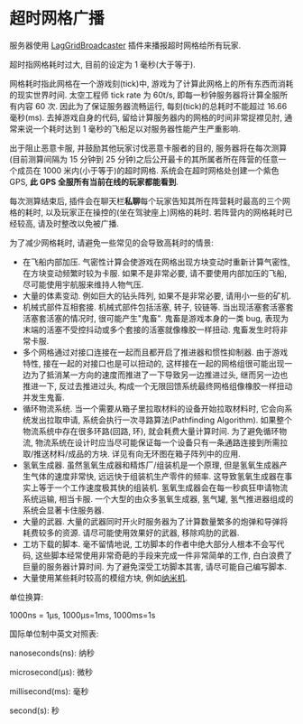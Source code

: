 # 超时网格广播

服务器使用 [LagGridBroadcaster](https://torchapi.net/plugins/item/dd316db4-5d89-4db2-aa47-dac2a1a0ea64) 插件来播报超时网格给所有玩家.

超时指网格耗时过大, 目前的设定为 1 毫秒(大于等于).

网格耗时指此网格在一个游戏刻(tick)中, 游戏为了计算此网格上的所有东西而消耗的现实世界时间. 太空工程师 tick rate 为 60t/s, 即每一秒钟服务器将计算全服所有内容 60 次. 因此为了保证服务器流畅运行, 每刻(tick)的总耗时不能超过 16.66 毫秒(ms). 去掉游戏自身的代码, 留给计算服务器内的网格的时间非常捉襟见肘, 通常来说一个耗时达到 1 毫秒的飞船足以对服务器性能产生严重影响.

出于阻止恶意卡服, 并鼓励其他玩家讨伐恶意卡服者的目的, 服务器将在每次测算(目前测算间隔为 15 分钟到 25 分钟)之后公开最卡的其所属者所在阵营的任意一个成员在 1000 米内(小于等于)的超时网格. 系统会在超时网格处创建一个紫色 GPS, **此 GPS 全服所有当前在线的玩家都能看到**.

每次测算结束后, 插件会在聊天栏**私聊**每个玩家告知其所在阵营耗时最高的三个网格的耗时, 以及玩家正在操控的(坐在驾驶座上)网格的耗时. 若阵营内的网格耗时已经较高, 请及时整改以免被广播.

为了减少网格耗时, 请避免一些常见的会导致高耗时的情景:

* 在飞船内部加压. 气密性计算会使游戏在网格出现方块变动时重新计算气密性, 在方块变动频繁时较为卡服. 如果不是非常必要, 请不要使用内部加压的飞船, 尽可能使用宇航服来维持人物气压.
* 大量的体素变动. 例如巨大的钻头阵列, 如果不是非常必要, 请用小一些的矿机.
* 机械式部件互相套接. 机械式部件包括活塞, 转子, 铰链等. 当出现活塞套活塞套活塞套活塞的情况时, 很可能产生"鬼畜". 鬼畜是游戏本身的一类 bug, 表现为末端的活塞不受控抖动或多个套接的活塞就像橡胶一样扭动. 鬼畜发生时将非常卡服.
* 多个网格通过对接口连接在一起而且都开启了推进器和惯性抑制器. 由于游戏特性, 接在一起的对接口也是可以扭动的, 这样接在一起的网格组很可能出现一边为了抵消某一方向的速度而推进了一下导致另一边推进过头, 继而另一边也推进一下, 反过去推进过头, 构成一个无限回馈系统最终网格组像橡胶一样扭动并发生鬼畜.
* 循环物流系统. 当一个需要从箱子里拉取材料的设备开始拉取材料时, 它会向系统发出拉取申请, 系统会执行一次寻路算法(Pathfinding Algorithm). 如果整个物流系统中存在很多环路(回路, 环), 就会耗费大量计算时间. 为了避免循环物流, 物流系统在设计时应当尽可能保证每一个设备只有一条通路连接到所需拉取/推送材料/成品的方块. 详见有向无环图在箱子阵列中的应用.
* 氢氧生成器. 虽然氢氧生成器和精炼厂/组装机是一个原理, 但是氢氧生成器产生气体的速度非常快, 远远快于组装机生产零件的频率. 这导致氢氧生成器在事实上等于一个工作速度极其快的组装机. 氢氧生成器会在每一秒疯狂申请物流系统运输, 相当卡服. 一个大型的由众多氢氧生成器, 氢气罐, 氢气推进器组成的系统会显著卡住服务器.
* 大量的武器. 大量的武器同时开火时服务器为了计算数量繁多的炮弹和导弹将耗费较多的资源. 请尽可能使用效果好的武器, 移除鸡肋的武器.
* 工坊下载的脚本. 毫不留情地说, 工坊脚本的作者中绝大部分人根本不会写代码, 这些脚本经常使用非常奇葩的手段来完成一件非常简单的工作, 白白浪费了巨量的服务器计算时间. 为了避免深受工坊脚本其害, 请尽可能自己编写脚本.
* 大量使用某些耗时较高的模组方块, 例如[纳米机](../fu-wu-qi-mo-zu/na-mi-ji-qi-ren-jian-zao-yu-wei-xiu-xi-tong.md).

单位换算:

1000ns = 1µs, 1000µs=1ms, 1000ms=1s

国际单位制中英文对照表:

nanoseconds(ns): 纳秒

microsecond(µs): 微秒

millisecond(ms): 毫秒

second(s): 秒
